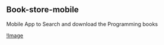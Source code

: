 ## Book-store-mobile
Mobile App to Search and download the Programming books

[!Image](https://github.com/au006tx/book-store-mobile/blob/master/assets/ss.png)
